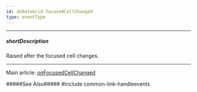 ```yaml
---
id: dxDataGrid.focusedCellChanged
type: eventType
---
```

---
##### shortDescription
Raised after the focused cell changes.

---
Main article: [onFocusedCellChanged](/api-reference/10%20UI%20Widgets/dxDataGrid/1%20Configuration/onFocusedCellChanged.md '/Documentation/ApiReference/UI_Components/dxDataGrid/Configuration/#onFocusedCellChanged')

#####See Also#####
#include common-link-handleevents